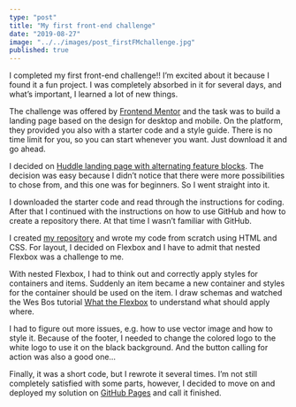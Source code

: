 ```yaml
---
type: "post"
title: "My first front-end challenge"
date: "2019-08-27"
image: "../../images/post_firstFMchallenge.jpg"
published: true
---
```


I completed my first front-end challenge!! I’m excited about it because I found it a fun project. I was completely absorbed in it for several days, and what’s important, I learned a lot of new things.

The challenge was offered by [Frontend Mentor](https://www.frontendmentor.io/) and the task was to build a landing page based on the design for desktop and mobile. On the platform, they provided you also with a starter code and a style guide. There is no time limit for you, so you can start whenever you want. Just download it and go ahead.

I decided on [Huddle landing page with alternating feature blocks](https://www.frontendmentor.io/challenges/huddle-landing-page-with-alternating-feature-blocks-5ca5f5981e82137ec91a5100). The decision was easy because I didn’t notice that there were more possibilities to chose from, and this one was for beginners. So I went straight into it.

I downloaded the starter code and read through the instructions for coding. After that I continued with the instructions on how to use GitHub and how to create a repository there. At that time I wasn’t familiar with GitHub.

I created [my repository](https://github.com/mstanka/huddle-landing-page) and wrote my code from scratch using HTML and CSS. For layout, I decided on Flexbox and I have to admit that nested Flexbox was a challenge to me.

With nested Flexbox, I had to think out and correctly apply styles for containers and items. Suddenly an item became a new container and styles for the container should be used on the item. I draw schemas and watched the Wes Bos tutorial [What the Flexbox](https://flexbox.io/) to understand what should apply where.

I had to figure out more issues, e.g. how to use vector image and how to style it. Because of the footer, I needed to change the colored logo to the white logo to use it on the black background. And the button calling for action was also a good one…

Finally, it was a short code, but I rewrote it several times. I’m not still completely satisfied with some parts, however, I decided to move on and deployed my solution on [GitHub Pages](https://mstanka.github.io/huddle-landing-page/) and call it finished.
